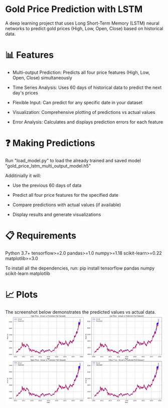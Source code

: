 # Gold Price Prediction with LSTM
A deep learning project that uses Long Short-Term Memory (LSTM) neural networks to predict gold prices (High, Low, Open, Close) based on historical data.

# 📊 Features

- Multi-output Prediction: Predicts all four price features (High, Low, Open, Close) simultaneously

- Time Series Analysis: Uses 60 days of historical data to predict the next day's prices

- Flexible Input: Can predict for any specific date in your dataset

- Visualization: Comprehensive plotting of predictions vs actual values

- Error Analysis: Calculates and displays prediction errors for each feature

# ❓ Making Predictions
Run "load_model.py" to load the already trained and saved model "gold_price_lstm_multi_output_model.h5"

Additinially it will:

- Use the previous 60 days of data

- Predict all four price features for the specified date

- Compare predictions with actual values (if available)

- Display results and generate visualizations

# 📋 Requirements
Python 3.7+
tensorflow>=2.0
pandas>=1.0
numpy>=1.18
scikit-learn>=0.22
matplotlib>=3.0

To install all the dependencies, run:
pip install tensorflow pandas numpy scikit-learn matplotlib

# 📈 Plots
The screenshot below demonstrates the predicted values vs actual data.
![Training Results](Plots/Epoch13/all_data.png)
